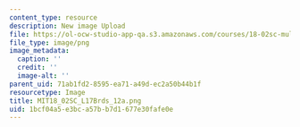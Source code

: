 ```yaml
---
content_type: resource
description: New image Upload
file: https://ol-ocw-studio-app-qa.s3.amazonaws.com/courses/18-02sc-multivariable-calculus-fall-2010/1bcf04a5e3bca57bb7d1677e30fafe0e_MIT18_02SC_L17Brds_12a.png
file_type: image/png
image_metadata:
  caption: ''
  credit: ''
  image-alt: ''
parent_uid: 71ab1fd2-8595-ea71-a49d-ec2a50b44b1f
resourcetype: Image
title: MIT18_02SC_L17Brds_12a.png
uid: 1bcf04a5-e3bc-a57b-b7d1-677e30fafe0e
---
```

